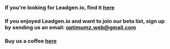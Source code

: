 ### If you're looking for Leadgen.io, find it [here](https://optimumz.github.io/leadgen/)

### If you enjoyed Leadgen.io and want to join our beta list, sign up by sending us an email: optimumz.web@gmail.com

### Buy us a coffee [here](https://www.buymeacoffee.com/hideshidara)
